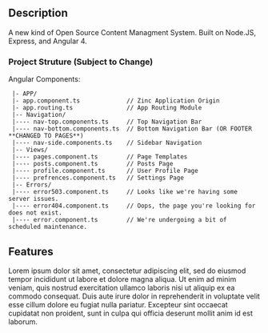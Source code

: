 ## Description
A new kind of Open Source Content Managment System. Built on Node.JS, Express, and Angular 4.

### Project Struture (Subject to Change)
Angular Components:
```
 |- APP/
 |- app.component.ts             // Zinc Application Origin
 |- app.routing.ts               // App Routing Module
 |-- Navigation/
 |---- nav-top.components.ts     // Top Navigation Bar   
 |---- nav-bottom.components.ts  // Bottom Navigation Bar (OR FOOTER **CHANGED TO PAGES**)
 |---- nav-side.components.ts    // Sidebar Navigation
 |-- Views/
 |---- pages.component.ts        // Page Templates
 |---- posts.component.ts        // Posts Page
 |---- profile.component.ts      // User Profile Page
 |---- prefrences.component.ts   // Settings Page
 |-- Errors/
 |---- error503.component.ts     // Looks like we're having some server issues.
 |---- error404.component.ts     // Oops, the page you're looking for does not exist.
 |---- error.component.ts        // We're undergoing a bit of scheduled maintenance.
```
## Features
Lorem ipsum dolor sit amet, consectetur adipiscing elit, sed do eiusmod tempor incididunt ut labore et dolore magna aliqua. Ut enim ad minim veniam, quis nostrud exercitation ullamco laboris nisi ut aliquip ex ea commodo consequat. Duis aute irure dolor in reprehenderit in voluptate velit esse cillum dolore eu fugiat nulla pariatur. Excepteur sint occaecat cupidatat non proident, sunt in culpa qui officia deserunt mollit anim id est laborum.



[logo]: https://github.com/dbarroso1/Zinc-CMS/blob/master/public/images/zban.png?raw=true "Zinc Logo"
